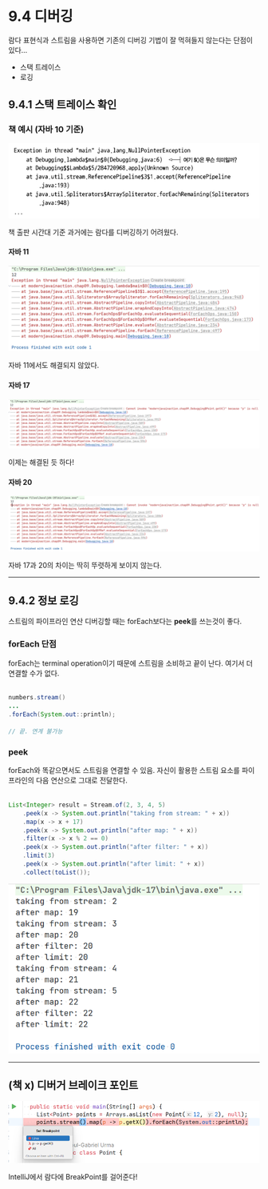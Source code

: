 # 9.4 디버깅

람다 표현식과 스트림을 사용하면 기존의 디버깅 기법이 잘 먹혀들지 않는다는 단점이 있다...

- 스택 트레이스
- 로깅

## 9.4.1 스택 트레이스 확인

### 책 예시 (자바 10 기준)

![](attachments/Pasted%20image%2020230615141151.png)

책 출판 시간대 기준 과거에는 람다를 디버깅하기 어려웠다.

#### 자바 11

![](attachments/Pasted%20image%2020230615141249.png)

자바 11에서도 해결되지 않았다.

#### 자바 17

![](attachments/Pasted%20image%2020230615141508.png)

이제는 해결된 듯 하다!

#### 자바 20

![](attachments/Pasted%20image%2020230615141426.png)

자바 17과 20의 차이는 딱히 뚜렷하게 보이지 않는다.

---

## 9.4.2 정보 로깅

스트림의 파이프라인 연산 디버깅할 때는 forEach보다는 **peek**를 쓰는것이 좋다.

### forEach 단점

forEach는 terminal operation이기 때문에 스트림을 소비하고 끝이 난다. 여기서 더 연결할 수가 없다.

```java

numbers.stream()
...
.forEach(System.out::println);

// 끝. 연계 불가능

```

### peek

forEach와 똑같으면서도 스트림을 연결할 수 있음. 자신이 활용한 스트림 요소를 파이프라인의 다음 연산으로 그대로 전달한다.

```java

List<Integer> result = Stream.of(2, 3, 4, 5)
    .peek(x -> System.out.println("taking from stream: " + x))
    .map(x -> x + 17)
    .peek(x -> System.out.println("after map: " + x))
    .filter(x -> x % 2 == 0)
    .peek(x -> System.out.println("after filter: " + x))
    .limit(3)
    .peek(x -> System.out.println("after limit: " + x))
    .collect(toList());

```

![](attachments/Pasted%20image%2020230615142133.png)

---

## (책 x) 디버거 브레이크 포인트

![](attachments/Pasted%20image%2020230615140703.png)

IntelliJ에서 람다에 BreakPoint를 걸어준다!
